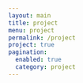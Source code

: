 ```yaml
---
layout: main
title: project
menu: project
permalink: /project
project: true
pagination:
  enabled: true
  category: project
---
```


